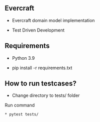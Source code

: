 ## Evercraft

*   Evercraft domain model implementation

*	Test Driven Development 

## Requirements

* Python 3.9

* pip install -r requirements.txt 

## How to run testcases?

- Change directory to tests/ folder

Run command 

    * pytest tests/

